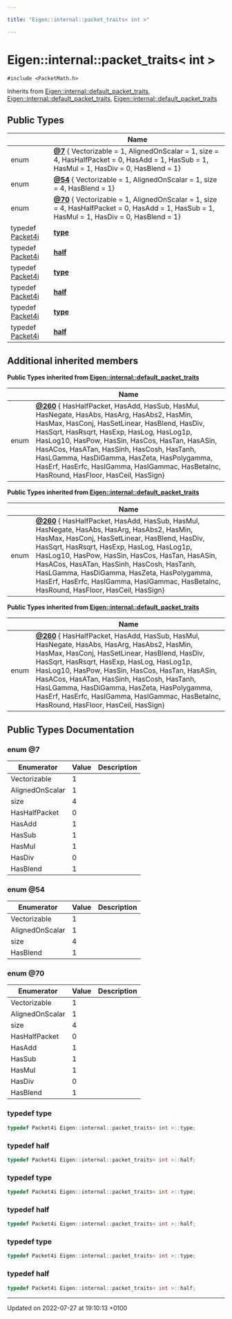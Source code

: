 ```yaml
---

title: "Eigen::internal::packet_traits< int >"

---
```


# Eigen::internal::packet_traits< int >






`#include <PacketMath.h>`

Inherits from [Eigen::internal::default_packet_traits](http://example.org/classes/structeigen_1_1internal_1_1default__packet__traits/), [Eigen::internal::default_packet_traits](http://example.org/classes/structeigen_1_1internal_1_1default__packet__traits/), [Eigen::internal::default_packet_traits](http://example.org/classes/structeigen_1_1internal_1_1default__packet__traits/)

## Public Types

|                | Name           |
| -------------- | -------------- |
| enum| **[@7](http://example.org/classes/structeigen_1_1internal_1_1packet__traits_3_01int_01_4/#enum-@7)** { Vectorizable = 1, AlignedOnScalar = 1, size = 4, HasHalfPacket = 0, HasAdd = 1, HasSub = 1, HasMul = 1, HasDiv = 0, HasBlend = 1} |
| enum| **[@54](http://example.org/classes/structeigen_1_1internal_1_1packet__traits_3_01int_01_4/#enum-@54)** { Vectorizable = 1, AlignedOnScalar = 1, size = 4, HasBlend = 1} |
| enum| **[@70](http://example.org/classes/structeigen_1_1internal_1_1packet__traits_3_01int_01_4/#enum-@70)** { Vectorizable = 1, AlignedOnScalar = 1, size = 4, HasHalfPacket = 0, HasAdd = 1, HasSub = 1, HasMul = 1, HasDiv = 0, HasBlend = 1} |
| typedef <a href="http://example.org/namespaces/namespaceeigen_1_1internal/#typedef-packet4i">Packet4i</a> | **[type](http://example.org/classes/structeigen_1_1internal_1_1packet__traits_3_01int_01_4/#typedef-type)**  |
| typedef <a href="http://example.org/namespaces/namespaceeigen_1_1internal/#typedef-packet4i">Packet4i</a> | **[half](http://example.org/classes/structeigen_1_1internal_1_1packet__traits_3_01int_01_4/#typedef-half)**  |
| typedef <a href="http://example.org/namespaces/namespaceeigen_1_1internal/#typedef-packet4i">Packet4i</a> | **[type](http://example.org/classes/structeigen_1_1internal_1_1packet__traits_3_01int_01_4/#typedef-type)**  |
| typedef <a href="http://example.org/namespaces/namespaceeigen_1_1internal/#typedef-packet4i">Packet4i</a> | **[half](http://example.org/classes/structeigen_1_1internal_1_1packet__traits_3_01int_01_4/#typedef-half)**  |
| typedef <a href="http://example.org/namespaces/namespaceeigen_1_1internal/#typedef-packet4i">Packet4i</a> | **[type](http://example.org/classes/structeigen_1_1internal_1_1packet__traits_3_01int_01_4/#typedef-type)**  |
| typedef <a href="http://example.org/namespaces/namespaceeigen_1_1internal/#typedef-packet4i">Packet4i</a> | **[half](http://example.org/classes/structeigen_1_1internal_1_1packet__traits_3_01int_01_4/#typedef-half)**  |

## Additional inherited members

**Public Types inherited from [Eigen::internal::default_packet_traits](http://example.org/classes/structeigen_1_1internal_1_1default__packet__traits/)**

|                | Name           |
| -------------- | -------------- |
| enum| **[@260](http://example.org/classes/structeigen_1_1internal_1_1default__packet__traits/#enum-@260)** { HasHalfPacket, HasAdd, HasSub, HasMul, HasNegate, HasAbs, HasArg, HasAbs2, HasMin, HasMax, HasConj, HasSetLinear, HasBlend, HasDiv, HasSqrt, HasRsqrt, HasExp, HasLog, HasLog1p, HasLog10, HasPow, HasSin, HasCos, HasTan, HasASin, HasACos, HasATan, HasSinh, HasCosh, HasTanh, HasLGamma, HasDiGamma, HasZeta, HasPolygamma, HasErf, HasErfc, HasIGamma, HasIGammac, HasBetaInc, HasRound, HasFloor, HasCeil, HasSign} |

**Public Types inherited from [Eigen::internal::default_packet_traits](http://example.org/classes/structeigen_1_1internal_1_1default__packet__traits/)**

|                | Name           |
| -------------- | -------------- |
| enum| **[@260](http://example.org/classes/structeigen_1_1internal_1_1default__packet__traits/#enum-@260)** { HasHalfPacket, HasAdd, HasSub, HasMul, HasNegate, HasAbs, HasArg, HasAbs2, HasMin, HasMax, HasConj, HasSetLinear, HasBlend, HasDiv, HasSqrt, HasRsqrt, HasExp, HasLog, HasLog1p, HasLog10, HasPow, HasSin, HasCos, HasTan, HasASin, HasACos, HasATan, HasSinh, HasCosh, HasTanh, HasLGamma, HasDiGamma, HasZeta, HasPolygamma, HasErf, HasErfc, HasIGamma, HasIGammac, HasBetaInc, HasRound, HasFloor, HasCeil, HasSign} |

**Public Types inherited from [Eigen::internal::default_packet_traits](http://example.org/classes/structeigen_1_1internal_1_1default__packet__traits/)**

|                | Name           |
| -------------- | -------------- |
| enum| **[@260](http://example.org/classes/structeigen_1_1internal_1_1default__packet__traits/#enum-@260)** { HasHalfPacket, HasAdd, HasSub, HasMul, HasNegate, HasAbs, HasArg, HasAbs2, HasMin, HasMax, HasConj, HasSetLinear, HasBlend, HasDiv, HasSqrt, HasRsqrt, HasExp, HasLog, HasLog1p, HasLog10, HasPow, HasSin, HasCos, HasTan, HasASin, HasACos, HasATan, HasSinh, HasCosh, HasTanh, HasLGamma, HasDiGamma, HasZeta, HasPolygamma, HasErf, HasErfc, HasIGamma, HasIGammac, HasBetaInc, HasRound, HasFloor, HasCeil, HasSign} |


## Public Types Documentation

### enum @7

| Enumerator | Value | Description |
| ---------- | ----- | ----------- |
| Vectorizable | 1|   |
| AlignedOnScalar | 1|   |
| size | 4|   |
| HasHalfPacket | 0|   |
| HasAdd | 1|   |
| HasSub | 1|   |
| HasMul | 1|   |
| HasDiv | 0|   |
| HasBlend | 1|   |




### enum @54

| Enumerator | Value | Description |
| ---------- | ----- | ----------- |
| Vectorizable | 1|   |
| AlignedOnScalar | 1|   |
| size | 4|   |
| HasBlend | 1|   |




### enum @70

| Enumerator | Value | Description |
| ---------- | ----- | ----------- |
| Vectorizable | 1|   |
| AlignedOnScalar | 1|   |
| size | 4|   |
| HasHalfPacket | 0|   |
| HasAdd | 1|   |
| HasSub | 1|   |
| HasMul | 1|   |
| HasDiv | 0|   |
| HasBlend | 1|   |




### typedef type

```cpp
typedef Packet4i Eigen::internal::packet_traits< int >::type;
```


### typedef half

```cpp
typedef Packet4i Eigen::internal::packet_traits< int >::half;
```


### typedef type

```cpp
typedef Packet4i Eigen::internal::packet_traits< int >::type;
```


### typedef half

```cpp
typedef Packet4i Eigen::internal::packet_traits< int >::half;
```


### typedef type

```cpp
typedef Packet4i Eigen::internal::packet_traits< int >::type;
```


### typedef half

```cpp
typedef Packet4i Eigen::internal::packet_traits< int >::half;
```


-------------------------------

Updated on 2022-07-27 at 19:10:13 +0100